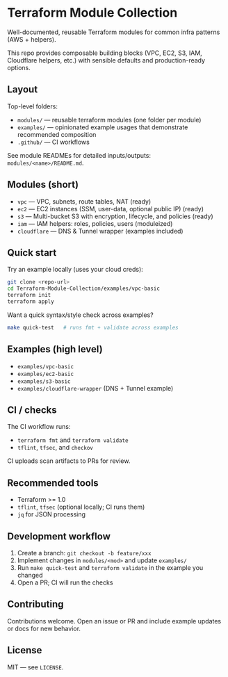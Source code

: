 # Terraform Module Collection

Well-documented, reusable Terraform modules for common infra patterns (AWS + helpers).

This repo provides composable building blocks (VPC, EC2, S3, IAM, Cloudflare helpers, etc.) with sensible defaults and production-ready options.

## Layout

Top-level folders:

- `modules/` — reusable terraform modules (one folder per module)
- `examples/` — opinionated example usages that demonstrate recommended composition
- `.github/` — CI workflows

See module READMEs for detailed inputs/outputs: `modules/<name>/README.md`.

## Modules (short)

- `vpc`  — VPC, subnets, route tables, NAT (ready)
- `ec2`  — EC2 instances (SSM, user-data, optional public IP) (ready)
- `s3`   — Multi-bucket S3 with encryption, lifecycle, and policies (ready)
- `iam`  — IAM helpers: roles, policies, users (moduleized)
- `cloudflare` — DNS & Tunnel wrapper (examples included)

## Quick start

Try an example locally (uses your cloud creds):

```bash
git clone <repo-url>
cd Terraform-Module-Collection/examples/vpc-basic
terraform init
terraform apply
```

Want a quick syntax/style check across examples?

```bash
make quick-test   # runs fmt + validate across examples
```

## Examples (high level)

- `examples/vpc-basic`
- `examples/ec2-basic`
- `examples/s3-basic`
- `examples/cloudflare-wrapper` (DNS + Tunnel example)

## CI / checks

The CI workflow runs:

- `terraform fmt` and `terraform validate`
- `tflint`, `tfsec`, and `checkov`

CI uploads scan artifacts to PRs for review.

## Recommended tools

- Terraform >= 1.0
- `tflint`, `tfsec` (optional locally; CI runs them)
- `jq` for JSON processing

## Development workflow

1. Create a branch: `git checkout -b feature/xxx`
2. Implement changes in `modules/<mod>` and update `examples/`
3. Run `make quick-test` and `terraform validate` in the example you changed
4. Open a PR; CI will run the checks

## Contributing

Contributions welcome. Open an issue or PR and include example updates or docs for new behavior.

## License

MIT — see `LICENSE`.